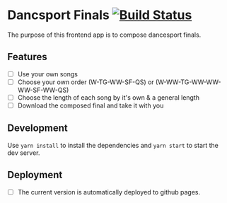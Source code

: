 # Dancsport Finals [![Build Status](https://travis-ci.org/DanielMSchmidt/dancesport-finals.svg?branch=master)](https://travis-ci.org/DanielMSchmidt/dancesport-finals)

The purpose of this frontend app is to compose dancesport finals.

## Features

- [ ] Use your own songs
- [ ] Choose your own order (W-TG-WW-SF-QS) or (W-WW-TG-WW-WW-WW-SF-WW-QS)
- [ ] Choose the length of each song by it's own & a general length
- [ ] Download the composed final and take it with you

## Development

Use `yarn install` to install the dependencies and `yarn start` to start the dev server.

## Deployment

- [ ] The current version is automatically deployed to github pages.
